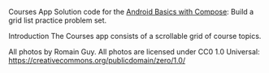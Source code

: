 Courses App 
Solution code for the [Android Basics with Compose](https://developer.android.com/courses/android-basics-compose/course): Build a grid list practice problem set.

Introduction
The Courses app consists of a scrollable grid of course topics.

All photos by Romain Guy. All photos are licensed under CC0 1.0 Universal: https://creativecommons.org/publicdomain/zero/1.0/